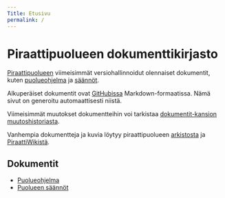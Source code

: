 ```yaml
---
Title: Etusivu
permalink: /
---
```


# Piraattipuolueen dokumenttikirjasto

[Piraattipuolueen](https://piraattipuolue.fi/) viimeisimmät versiohallinnoidut
olennaiset dokumentit, kuten [puolueohjelma](/puolueohjelma) ja
[säännöt](/saannot).

Alkuperäiset dokumentit ovat
[GitHubissa](https://github.com/piraattipuolue/piraattipuolue.github.io)
Markdown-formaatissa. Nämä sivut on generoitu automaattisesti niistä.

Viimeisimmät muutokset dokumentteihin voi tarkistaa
[dokumentit-kansion muutoshistoriasta](https://github.com/piraattipuolue/piraattipuolue.github.io/commits/master/dokumentit).

Vanhempia dokumentteja ja kuvia löytyy piraattipuolueen
[arkistosta](http://arkisto.piraattipuolue.fi/) ja
[PiraattiWikistä](https://wiki.piraattipuolue.fi/).

## Dokumentit

- [Puolueohjelma](/puolueohjelma)
- [Puolueen säännöt](/saannot)

